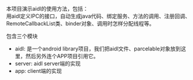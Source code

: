 本项目演示aidl的使用方法，包括：  
用aidl定义IPC的接口，自动生成java代码、绑定服务、方法的调用、注册回调、RemoteCallbackList类、binder对象、调用时怎样分配线程等。

包含三个模块  
* aidl: 是一个android library项目，我们把aidl文件、parcelable对象放到这里，然后另外连个APP项目引用它。  
* server: aidl server端的实现
* app: client端的实现


